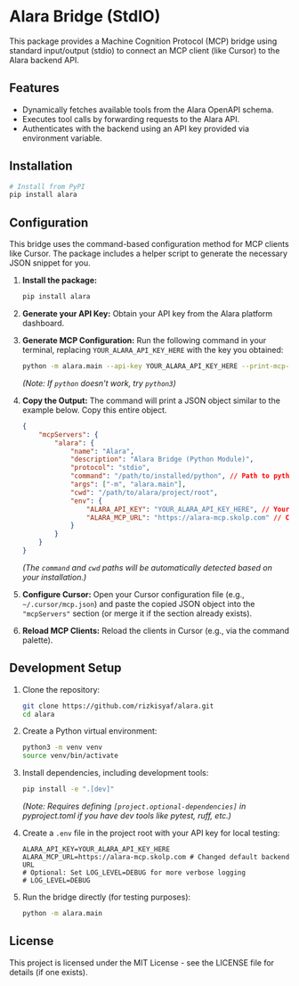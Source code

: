 # Alara Bridge (StdIO)

This package provides a Machine Cognition Protocol (MCP) bridge using standard input/output (stdio) to connect an MCP client (like Cursor) to the Alara backend API.

## Features

*   Dynamically fetches available tools from the Alara OpenAPI schema.
*   Executes tool calls by forwarding requests to the Alara API.
*   Authenticates with the backend using an API key provided via environment variable.

## Installation

```bash
# Install from PyPI
pip install alara
```

## Configuration

This bridge uses the command-based configuration method for MCP clients like Cursor. The package includes a helper script to generate the necessary JSON snippet for you.

1.  **Install the package:**
    ```bash
    pip install alara
    ```
2.  **Generate your API Key:** Obtain your API key from the Alara platform dashboard.
3.  **Generate MCP Configuration:** Run the following command in your terminal, replacing `YOUR_ALARA_API_KEY_HERE` with the key you obtained:
    ```bash
    python -m alara.main --api-key YOUR_ALARA_API_KEY_HERE --print-mcp-config
    ```
    *(Note: If `python` doesn't work, try `python3`)*

4.  **Copy the Output:** The command will print a JSON object similar to the example below. Copy this entire object.
    ```json
    {
        "mcpServers": {
            "alara": {
                "name": "Alara",
                "description": "Alara Bridge (Python Module)",
                "protocol": "stdio",
                "command": "/path/to/installed/python", // Path to python in venv
                "args": ["-m", "alara.main"],
                "cwd": "/path/to/alara/project/root",
                "env": {
                    "ALARA_API_KEY": "YOUR_ALARA_API_KEY_HERE", // Your key inserted here
                    "ALARA_MCP_URL": "https://alara-mcp.skolp.com" // Changed default backend URL
                }
            }
        }
    }
    ```
    *(The `command` and `cwd` paths will be automatically detected based on your installation.)*

5.  **Configure Cursor:** Open your Cursor configuration file (e.g., `~/.cursor/mcp.json`) and paste the copied JSON object into the `"mcpServers"` section (or merge it if the section already exists).
6.  **Reload MCP Clients:** Reload the clients in Cursor (e.g., via the command palette).

## Development Setup

1.  Clone the repository:
    ```bash
    git clone https://github.com/rizkisyaf/alara.git
    cd alara
    ```
2.  Create a Python virtual environment:
    ```bash
    python3 -m venv venv
    source venv/bin/activate 
    ```
3.  Install dependencies, including development tools:
    ```bash
    pip install -e ".[dev]" 
    ``` 
    *(Note: Requires defining `[project.optional-dependencies]` in pyproject.toml if you have dev tools like pytest, ruff, etc.)*

4. Create a `.env` file in the project root with your API key for local testing:
   ```dotenv
   ALARA_API_KEY=YOUR_ALARA_API_KEY_HERE
   ALARA_MCP_URL=https://alara-mcp.skolp.com # Changed default backend URL
   # Optional: Set LOG_LEVEL=DEBUG for more verbose logging
   # LOG_LEVEL=DEBUG 
   ```

5. Run the bridge directly (for testing purposes):
   ```bash
   python -m alara.main 
   ```

## License

This project is licensed under the MIT License - see the LICENSE file for details (if one exists). 